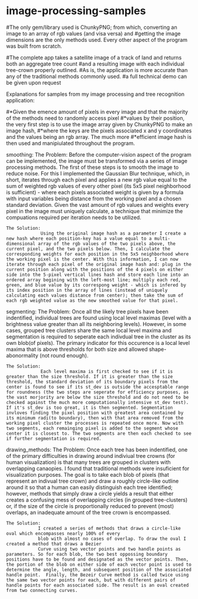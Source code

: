 # image-processing-samples
#The only gem/library used is ChunkyPNG; from which, converting an image to an array of rgb values (and visa versa) and #getting the image dimensions are the only methods used. Every other aspect of the program was built from scratch.


#The complete app takes a satellite image of a track of land and returns both an aggregate tree count
#and a resulting image with each individual tree-crown properly outlined. 
#As is, the application is more accurate than any of the traditional methods commonly used.
#a full technical demo can be given upon request

Explanations for samples from my image processing and tree recognition application:

 #*Given the emence amount of pixels in every image and that the majority of the methods need to randomly access pixel  #*values by their position, the very first step is to use the image array given by ChunkyPNG to make an image hash,    #*where the keys are the pixels associated x and y coordinates and the values being an rgb array. The much more        #*efficient image hash is then used and manipiulated throughout the program.

smoothing:
    The Problem:
                Before the computer-vision aspect of the program can be implemented, the image must be transformed
                via a series of image processing methods. The first of these steps is to smooth the image to reduce noise. For this I implemented the Gaussian Blur technique, which, in short, iterates through each pixel and applies a new rgb value equal to the sum of weighted rgb values of every other pixel (its 5x5 pixel neighborhood is sufficient) - where each pixels associated weight is given by a formula with input variables being distance from the working pixel and a chosen standard deviation. Given the vast amount of rgb values and weights every pixel in the image must uniquely calculate, a technique that minimize the compuations required per iteration needs to be utilized.

    The Solution:
                 Using the original image hash as a parameter I create a new hash where each position-key has a value equal to a multi-dimensional array of the rgb values of the two pixels above, the current pixel, and the two pixels below. Then, I calculate the corresponding weights for each position in the 5x5 neighborhood where the working pixel is the center. With this information, I can now iterate through each pixel of the original image hash and: plug in the current position along with the positions of the 4 pixels on either side into the 5-pixel vertical lines hash and store each line into an ordered array begining with the left-most line; multiply each red, green, and blue value by its correspong weight - which is infered by its index position in the array of lines (instead of uniquely calculating each values distance from center); then take the sum of each rgb weighted value as the new smoothed value for that pixel.   

segmenting:
	The Problem:
				Once all the likely tree pixels have been indentified, individual trees are found using local level maximas (level with a brightness value greater than all its neighboring levels). However, in some cases, grouped tree clusters share the same local level maxima and segmentation is required to seperate each indivdual tree in the cluster as its own blob(of pixels).  The primary indicator for this occurence is a local level maxima that is above thresholds for both size and allowed shape-abonormality (not round enough). 

	The Solution:
				 Each level maxima is first checked to see if it is greater than the size threshold. If it is greater than the size threshold, the standard deviation of its boundary pixels from the center is found to see if its st_dev is outside the accesptable range for roundness (the two steps are seperate for efficiency purposes, as the vast morjority are below the size threshold and do not need to be checked against the much more computationally intensive st_dev test). If it's st_dev is too great, it is then segmented. Segmentation invloves finding the pixel position with greatest area contained by its minimum radi(to boundary), then with that area removed from the working pixel cluster the processes is repeated once more. Now with two segments, each remainging pixel is added to the segment whose center it is closest to. The two segments are then each checked to see if further segmentation is required.    

drawing_methods:
    The Problem:
                Once each tree has been indentified, one of the primary difficulties in drawing around indiviual tree crowns (for human visualization) is that many trees are grouped in clusters with overlapping canaopies. I found that traditional methods were insuficient for visualization purposes. The goal is to take each blob of pixels (that represent an indivual tree crown) and draw a roughly circle-like outline around it so that a human can easily distinguish each tree identified; however, methods that simply draw a circle yields a result that either creates a confusing mess of overlapping circles (in grouped tree-clusters) or, if the size of the circle is proportionally reduced to prevent (most) overlaps, an inadequate amount of the tree crown is encompassed.

	The Solution:
	            I created a series of methods that draws a circle-like oval which encompasses nearly 100% of every
				blob with almost no cases of overlap. To draw the oval I created a method that draws a Bezier
				Curve using two vector points and two handle points as parameters. So for each blob, the two best oppossing boundary positions have to be found and designated as the vector points. Then, the portion of the blob on either side of each vector point is used to determine the angle, length, and subsequent position of the associated handle point.  Finally, the Bezeir Curve method is called twice using the same two vector points for each, but with different pairs of handle points for each associated side. The result is an oval created from two connecting curves. 

				